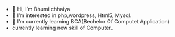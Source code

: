 - 👋 Hi, I’m Bhumi chhaiya
- 👀 I’m interested in php,wordpress, Html5, Mysql. 
- 🌱 I’m currently learning BCA(Bechelor Of Computet Application)
- currently learning new skill of Computer.. 

  


<!---
Bhumi535/Bhumi535 is a ✨ special ✨ repository because its `README.md` (this file) appears on your GitHub profile.
You can click the Preview link to take a look at your changes.
--->
